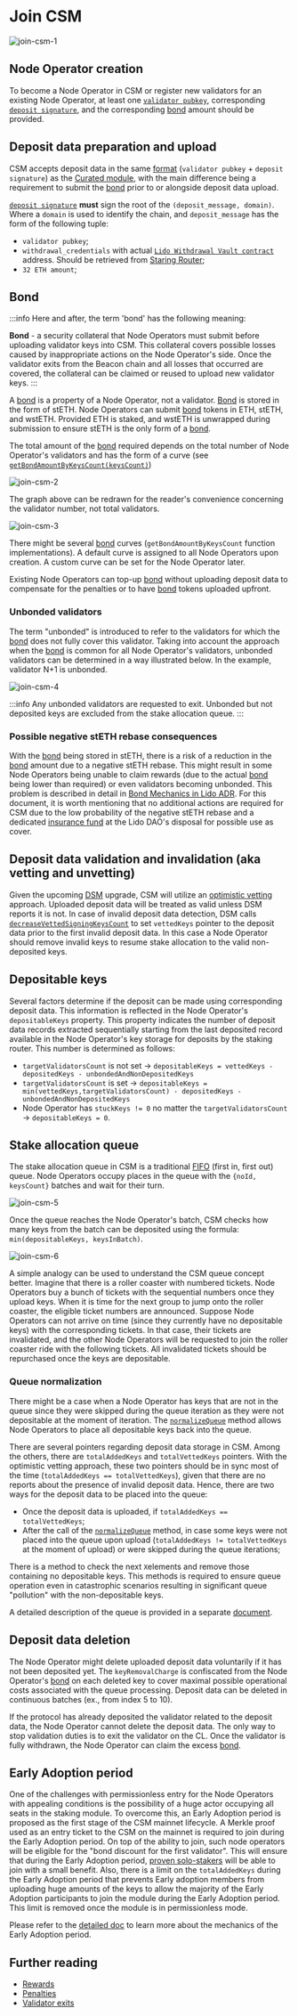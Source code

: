 # Join CSM
![join-csm-1](../../../static/img/csm/join-csm-1.png)

## Node Operator creation
To become a Node Operator in CSM or register new validators for an existing Node Operator, at least one [`validator pubkey`](https://github.com/ethereum/consensus-specs/blob/v1.4.0/specs/phase0/beacon-chain.md#validator), corresponding [`deposit signature`](https://github.com/ethereum/consensus-specs/blob/v1.4.0/specs/phase0/beacon-chain.md#signingdata), and the corresponding [bond](./join-csm#bond) amount should be provided.

## Deposit data preparation and upload
CSM accepts deposit data in the same [format](/contracts/node-operators-registry#addsigningkeys) (`validator pubkey` + `deposit signature`) as the [Curated module](/contracts/node-operators-registry.md), with the main difference being a requirement to submit the [bond](./join-csm#bond) prior to or alongside deposit data upload.

[`deposit signature`](https://github.com/ethereum/consensus-specs/blob/v1.4.0/specs/phase0/beacon-chain.md#signingdata) **must** sign the root of the `(deposit_message, domain)`. Where a `domain` is used to identify the chain, and `deposit_message` has the form of the following tuple:
- `validator pubkey`;
- `withdrawal_credentials` with actual [`Lido Withdrawal Vault contract`](/contracts/withdrawal-vault) address. Should be retrieved from [Staring Router](/contracts/staking-router.md#getwithdrawalcredentials);
- `32 ETH amount`;

## Bond

:::info
Here and after, the term 'bond' has the following meaning:

**Bond** - a security collateral that Node Operators must submit before uploading validator keys into CSM. This collateral covers possible losses caused by inappropriate actions on the Node Operator's side. Once the validator exits from the Beacon chain and all losses that occurred are covered, the collateral can be claimed or reused to upload new validator keys.
:::

A [bond](./join-csm#bond) is a property of a Node Operator, not a validator. [Bond](./join-csm#bond) is stored in the form of stETH. Node Operators can submit [bond](./join-csm#bond) tokens in ETH, stETH, and wstETH. Provided ETH is staked, and wstETH is unwrapped during submission to ensure stETH is the only form of a [bond](./join-csm#bond).

The total amount of the [bond](./join-csm#bond) required depends on the total number of Node Operator's validators and has the form of a curve (see [`getBondAmountByKeysCount(keysCount)`](https://github.com/lidofinance/community-staking-module/blob/main/src/abstract/CSBondCurve.sol#L96))

![join-csm-2](../../../static/img/csm/join-csm-2.png)

The graph above can be redrawn for the reader's convenience concerning the validator number, not total validators.

![join-csm-3](../../../static/img/csm/join-csm-3.png)

There might be several [bond](./join-csm#bond) curves (`getBondAmountByKeysCount` function implementations). A default curve is assigned to all Node Operators upon creation. A custom curve can be set for the Node Operator later.

Existing Node Operators can top-up [bond](./join-csm#bond) without uploading deposit data to compensate for the penalties or to have [bond](./join-csm#bond) tokens uploaded upfront.

### Unbonded validators
The term "unbonded" is introduced to refer to the validators for which the [bond](./join-csm#bond) does not fully cover this validator. Taking into account the approach when the [bond](./join-csm#bond) is common for all Node Operator's validators, unbonded validators can be determined in a way illustrated below. In the example, validator N+1 is unbonded.

![join-csm-4](../../../static/img/csm/join-csm-4.png)

:::info
Any unbonded validators are requested to exit. Unbonded but not deposited keys are excluded from the stake allocation queue.
:::

### Possible negative stETH rebase consequences
With the [bond](./join-csm#bond) being stored in stETH, there is a risk of a reduction in the [bond](./join-csm#bond) amount due to a negative stETH rebase. This might result in some Node Operators being unable to claim rewards (due to the actual [bond](./join-csm#bond) being lower than required) or even validators becoming unbonded. This problem is described in detail in [Bond Mechanics in Lido ADR](https://hackmd.io/@lido/BJqWx7P0p). For this document, it is worth mentioning that no additional actions are required for CSM due to the low probability of the negative stETH rebase and a dedicated [insurance fund](/contracts/insurance) at the Lido DAO's disposal for possible use as cover.

## Deposit data validation and invalidation (aka vetting and unvetting)
Given the upcoming [DSM](https://hackmd.io/@lido/rJrTnEc2a) upgrade, CSM will utilize an [optimistic vetting](https://hackmd.io/@lido/ryw2Qo5ia) approach. Uploaded deposit data will be treated as valid unless DSM reports it is not. In case of invalid deposit data detection, DSM calls [`decreaseVettedSigningKeysCount`](https://github.com/lidofinance/community-staking-module/blob/main/src/CSModule.sol#L878) to set `vettedKeys` pointer to the deposit data prior to the first invalid deposit data. In this case a Node Operator should remove invalid keys to resume stake allocation to the valid non-deposited keys.

## Depositable keys
Several factors determine if the deposit can be made using corresponding deposit data. This information is reflected in the Node Operator's `depositableKeys` property. This property indicates the number of deposit data records extracted sequentially starting from the last deposited record available in the Node Operator's key storage for deposits by the staking router. This number is determined as follows:
- `targetValidatorsCount` is not set -> `depositableKeys = vettedKeys - depositedKeys - unbondedAndNonDepositedKeys`
- `targetValidatorsCount` is set -> `depositableKeys = min(vettedKeys,targetValidatorsCount) - depositedKeys - unbondedAndNonDepositedKeys`
- Node Operator has `stuckKeys != 0` no matter the `targetValidatorsCount` -> `depositableKeys = 0`.

## Stake allocation queue

The stake allocation queue in CSM is a traditional [FIFO](https://en.wikipedia.org/wiki/FIFO_(computing_and_electronics)) (first in, first out) queue. Node Operators occupy places in the queue with the `{noId, keysCount}` batches and wait for their turn.

![join-csm-5](../../../static/img/csm/join-csm-5.png)

Once the queue reaches the Node Operator's batch, CSM checks how many keys from the batch can be deposited using the formula: `min(depositableKeys, keysInBatch)`.

![join-csm-6](../../../static/img/csm/join-csm-6.png)

A simple analogy can be used to understand the CSM queue concept better. Imagine that there is a roller coaster with numbered tickets. Node Operators buy a bunch of tickets with the sequential numbers once they upload keys. When it is time for the next group to jump onto the roller coaster, the eligible ticket numbers are announced. Suppose Node Operators can not arrive on time (since they currently have no depositable keys) with the corresponding tickets. In that case, their tickets are invalidated, and the other Node Operators will be requested to join the roller coaster ride with the following tickets. All invalidated tickets should be repurchased once the keys are depositable.

### Queue normalization

There might be a case when a Node Operator has keys that are not in the queue since they were skipped during the queue iteration as they were not depositable at the moment of iteration. The [`normalizeQueue`](https://github.com/lidofinance/community-staking-module/blob/main/src/CSModule.sol#L999) method allows Node Operators to place all depositable keys back into the queue.

There are several pointers regarding deposit data storage in CSM. Among the others, there are `totalAddedKeys` and `totalVettedKeys` pointers. With the optimistic vetting approach, these two pointers should be in sync most of the time (`totalAddedKeys == totalVettedKeys`), given that there are no reports about the presence of invalid deposit data. Hence, there are two ways for the deposit data to be placed into the queue:
- Once the deposit data is uploaded, if `totalAddedKeys == totalVettedKeys`;
- After the call of the [`normalizeQueue`](https://github.com/lidofinance/community-staking-module/blob/main/src/CSModule.sol#L999) method, in case some keys were not placed into the queue upon upload (`totalAddedKeys != totalVettedKeys` at the moment of upload) or were skipped during the queue iterations;

There is a method to check the next `X`elements and remove those containing no depositable keys. This methods is required to ensure queue operation even in catastrophic scenarios resulting in significant queue "pollution" with the non-depositable keys.

A detailed description of the queue is provided in a separate [document](https://hackmd.io/@lido/ryw2Qo5ia).

## Deposit data deletion
The Node Operator might delete uploaded deposit data voluntarily if it has not been deposited yet. The `keyRemovalCharge` is confiscated from the Node Operator's [bond](./join-csm#bond) on each deleted key to cover maximal possible operational costs associated with the queue processing. Deposit data can be deleted in continuous batches (ex., from index 5 to 10).

If the protocol has already deposited the validator related to the deposit data, the Node Operator cannot delete the deposit data. The only way to stop validation duties is to exit the validator on the CL. Once the validator is fully withdrawn, the Node Operator can claim the excess [bond](./join-csm#bond).

## Early Adoption period

One of the challenges with permissionless entry for the Node Operators with appealing conditions is the possibility of a huge actor occupying all seats in the staking module. To overcome this, an Early Adoption period is proposed as the first stage of the CSM mainnet lifecycle. A Merkle proof used as an entry ticket to the CSM on the mainnet is required to join during the Early Adoption period. On top of the ability to join, such node operators will be eligible for the "bond discount for the first validator". This will ensure that during the Early Adoption period, [proven solo-stakers](https://github.com/lidofinance/community-staking-module/tree/main/artifacts/holesky/early-adoption) will be able to join with a small benefit. Also, there is a limit on the `totalAddedKeys` during the Early Adoption period that prevents Early adoption members from uploading huge amounts of the keys to allow the majority of the Early Adoption participants to join the module during the Early Adoption period. This limit is removed once the module is in permissionless mode.

Please refer to the [detailed doc](https://hackmd.io/@lido/HyKgaBMj6) to learn more about the mechanics of the Early Adoption period.

## Further reading

- [Rewards](rewards.md)
- [Penalties](penalties.md)
- [Validator exits](validator-exits.md)

